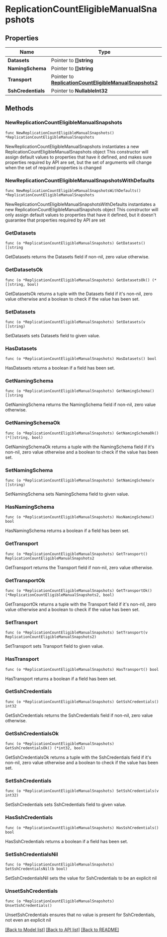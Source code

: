 # ReplicationCountEligibleManualSnapshots

## Properties

Name | Type | Description | Notes
------------ | ------------- | ------------- | -------------
**Datasets** | Pointer to **[]string** |  | [optional] 
**NamingSchema** | Pointer to **[]string** |  | [optional] 
**Transport** | Pointer to [**ReplicationCountEligibleManualSnapshots2**](ReplicationCountEligibleManualSnapshots2.md) |  | [optional] 
**SshCredentials** | Pointer to **NullableInt32** |  | [optional] 

## Methods

### NewReplicationCountEligibleManualSnapshots

`func NewReplicationCountEligibleManualSnapshots() *ReplicationCountEligibleManualSnapshots`

NewReplicationCountEligibleManualSnapshots instantiates a new ReplicationCountEligibleManualSnapshots object
This constructor will assign default values to properties that have it defined,
and makes sure properties required by API are set, but the set of arguments
will change when the set of required properties is changed

### NewReplicationCountEligibleManualSnapshotsWithDefaults

`func NewReplicationCountEligibleManualSnapshotsWithDefaults() *ReplicationCountEligibleManualSnapshots`

NewReplicationCountEligibleManualSnapshotsWithDefaults instantiates a new ReplicationCountEligibleManualSnapshots object
This constructor will only assign default values to properties that have it defined,
but it doesn't guarantee that properties required by API are set

### GetDatasets

`func (o *ReplicationCountEligibleManualSnapshots) GetDatasets() []string`

GetDatasets returns the Datasets field if non-nil, zero value otherwise.

### GetDatasetsOk

`func (o *ReplicationCountEligibleManualSnapshots) GetDatasetsOk() (*[]string, bool)`

GetDatasetsOk returns a tuple with the Datasets field if it's non-nil, zero value otherwise
and a boolean to check if the value has been set.

### SetDatasets

`func (o *ReplicationCountEligibleManualSnapshots) SetDatasets(v []string)`

SetDatasets sets Datasets field to given value.

### HasDatasets

`func (o *ReplicationCountEligibleManualSnapshots) HasDatasets() bool`

HasDatasets returns a boolean if a field has been set.

### GetNamingSchema

`func (o *ReplicationCountEligibleManualSnapshots) GetNamingSchema() []string`

GetNamingSchema returns the NamingSchema field if non-nil, zero value otherwise.

### GetNamingSchemaOk

`func (o *ReplicationCountEligibleManualSnapshots) GetNamingSchemaOk() (*[]string, bool)`

GetNamingSchemaOk returns a tuple with the NamingSchema field if it's non-nil, zero value otherwise
and a boolean to check if the value has been set.

### SetNamingSchema

`func (o *ReplicationCountEligibleManualSnapshots) SetNamingSchema(v []string)`

SetNamingSchema sets NamingSchema field to given value.

### HasNamingSchema

`func (o *ReplicationCountEligibleManualSnapshots) HasNamingSchema() bool`

HasNamingSchema returns a boolean if a field has been set.

### GetTransport

`func (o *ReplicationCountEligibleManualSnapshots) GetTransport() ReplicationCountEligibleManualSnapshots2`

GetTransport returns the Transport field if non-nil, zero value otherwise.

### GetTransportOk

`func (o *ReplicationCountEligibleManualSnapshots) GetTransportOk() (*ReplicationCountEligibleManualSnapshots2, bool)`

GetTransportOk returns a tuple with the Transport field if it's non-nil, zero value otherwise
and a boolean to check if the value has been set.

### SetTransport

`func (o *ReplicationCountEligibleManualSnapshots) SetTransport(v ReplicationCountEligibleManualSnapshots2)`

SetTransport sets Transport field to given value.

### HasTransport

`func (o *ReplicationCountEligibleManualSnapshots) HasTransport() bool`

HasTransport returns a boolean if a field has been set.

### GetSshCredentials

`func (o *ReplicationCountEligibleManualSnapshots) GetSshCredentials() int32`

GetSshCredentials returns the SshCredentials field if non-nil, zero value otherwise.

### GetSshCredentialsOk

`func (o *ReplicationCountEligibleManualSnapshots) GetSshCredentialsOk() (*int32, bool)`

GetSshCredentialsOk returns a tuple with the SshCredentials field if it's non-nil, zero value otherwise
and a boolean to check if the value has been set.

### SetSshCredentials

`func (o *ReplicationCountEligibleManualSnapshots) SetSshCredentials(v int32)`

SetSshCredentials sets SshCredentials field to given value.

### HasSshCredentials

`func (o *ReplicationCountEligibleManualSnapshots) HasSshCredentials() bool`

HasSshCredentials returns a boolean if a field has been set.

### SetSshCredentialsNil

`func (o *ReplicationCountEligibleManualSnapshots) SetSshCredentialsNil(b bool)`

 SetSshCredentialsNil sets the value for SshCredentials to be an explicit nil

### UnsetSshCredentials
`func (o *ReplicationCountEligibleManualSnapshots) UnsetSshCredentials()`

UnsetSshCredentials ensures that no value is present for SshCredentials, not even an explicit nil

[[Back to Model list]](../README.md#documentation-for-models) [[Back to API list]](../README.md#documentation-for-api-endpoints) [[Back to README]](../README.md)


